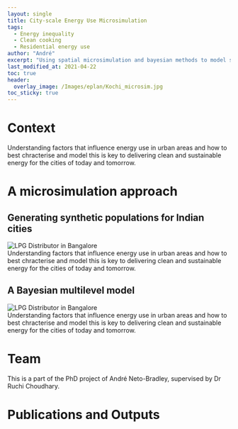 ```yaml
---
layout: single
title: City-scale Energy Use Microsimulation
tags:
  - Energy inequality
  - Clean cooking
  - Residential energy use
author: "André"
excerpt: "Using spatial microsimulation and bayesian methods to model socio-cultural and spatial heterogeneity in residential clean energy transition in Indian cities"
last_modified_at: 2021-04-22
toc: true
header:
  overlay_image: /Images/eplan/Kochi_microsim.jpg
toc_sticky: true
---
```

<head>
<style>
.parallax {
  /* The image used */
  background-image: url("/home/Images/eplan/Kochi_Model_1.png");

  /* Set a specific height */
  height: 100vh;
  width: 100%;
  
  /* Create the parallax scrolling effect */
  background-attachment: fixed;
  background-position: center;
  background-repeat: no-repeat;
  background-size: 768px auto;
}
.parallax2 {
  /* The image used */
  background-image: url("/home/Images/eplan/Kochi_Model_2.png");

  /* Set a specific height */
  height: 100vh; 
  width: 100%;

  /* Create the parallax scrolling effect */
  background-attachment: fixed;
  background-position: center;
  background-repeat: no-repeat;
  background-size: 768px auto;
}
.parallax3 {
  /* The image used */
  background-image: url("/home/Images/eplan/Kochi_Model_3.png");

  /* Set a specific height */
  height: 100vh; 
  width: 100%;

  /* Create the parallax scrolling effect */
  background-attachment: fixed;
  background-position: center;
  background-repeat: no-repeat;
  background-size: 768px auto;
}
</style>
<!-- Load d3.js -->
<script src="https://d3js.org/d3.v4.js"></script>
</head>


# Context

Understanding factors that influence energy use in urban areas and how to best chracterise and model this is key to delivering clean and sustainable energy for the cities of today and tomorrow.

<div id="stickyarticle">
<h1 class="category">A microsimulation approach</h1>
<h2 class="title">Generating synthetic populations for Indian cities</h2>
<div id="wrapper">
  <div id="sticky">
    <img id="sticky"
         src="/home/Images/eplan/LPG_Distributor.jpg"
         alt="LPG Distributor in Bangalore"
         caption="Photo credit: A Neto-Bradley">
  </div>
  <div id="stickybody">Understanding factors that influence energy use in urban areas and how to best chracterise and model this is key to delivering clean and sustainable energy for the cities of today and tomorrow.</div>
</div>
  <h2 class="title">A Bayesian multilevel model</h2>
<div id="wrapper">
  <div id="sticky">
    <img id="sticky"
         src="/home/Images/eplan/LPG_Distributor.jpg"
         alt="LPG Distributor in Bangalore"
         caption="Photo credit: A Neto-Bradley">
  </div>
  <div id="stickybody">Understanding factors that influence energy use in urban areas and how to best chracterise and model this is key to delivering clean and sustainable energy for the cities of today and tomorrow.</div>
</div>
</div>

<!-- <div class="parallax"></div> -->

<!-- <div class="parallax2"></div> -->

<!-- <div class="parallax3"></div> -->
<div id="container" class="svg-container"></div>
    <script type="text/javascript">
    var w = 1400;
    var h = 700;
    var svg = d3.select("div#container")
    .append("svg")
      .attr("preserveAspectRatio", "xMinYMin meet")
      .style("background-color","#c9e8fd")
    .attr("viewBox", "0 0 " + w + " " + h)
    .classed("svg-content", true);
    var projection = d3.geoMercator().translate([w/2, h/2]).scale(2200).center([0,40]);
    var path = d3.geoPath().projection(projection);

  // load data  
var worldmap = d3.json("countries.geojson");
var cities = d3.csv("cities.csv");

Promise.all([worldmap, cities]).then(function(values){    
 // draw map
    svg.selectAll("path")
        .data(values[0].features)
        .enter()
        .append("path")
        .attr("class","continent")
        .attr("d", path),
 // draw points
    svg.selectAll("circle")
        .data(values[1])
        .enter()
        .append("circle")
        .attr("class","circles")
        .attr("cx", function(d) {return projection([d.Longitude, d.Lattitude])[0];})
        .attr("cy", function(d) {return projection([d.Longitude, d.Lattitude])[1];})
        .attr("r", "1px"),
 // add labels
    svg.selectAll("text")
        .data(values[1])
        .enter()
        .append("text")
        .text(function(d) {
                    return d.City;
               })
        .attr("x", function(d) {return projection([d.Longitude, d.Lattitude])[0] + 5;})
        .attr("y", function(d) {return projection([d.Longitude, d.Lattitude])[1] + 15;})
        .attr("class","labels");

    });

</script>

# Team
This is a part of the PhD project of André Neto-Bradley, supervised by Dr Ruchi Choudhary.

# Publications and Outputs


